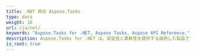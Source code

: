```yaml
---
title: .NET 用の Aspose.Tasks
type: docs
weight: 10
url: /ja/net/
keywords: "Aspose.Tasks for .NET, Aspose Tasks, Aspose API Reference."
description: Aspose.Tasks for .NET は、安定性と柔軟性を提供する成熟した製品です。
is_root: true
---
```

